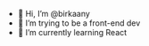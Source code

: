 - 👋 Hi, I’m @birkaany
- 👀 I’m trying to be a front-end dev
- 🌱 I’m currently learning React


<!---
birkaany/birkaany is a ✨ special ✨ repository because its `README.md` (this file) appears on your GitHub profile.
You can click the Preview link to take a look at your changes.
--->
